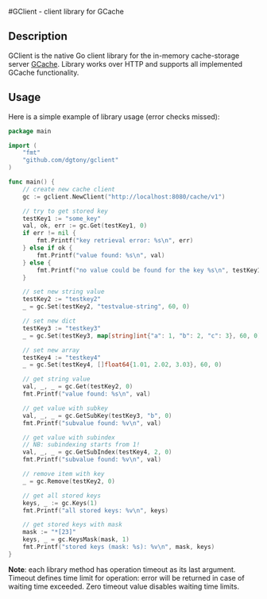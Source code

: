 #GClient - client library for GCache

## Description

GClient is the native Go client library for the in-memory cache-storage server [GCache](https://github.com/dgtony/gcache).
Library works over HTTP and supports all implemented GCache functionality.


## Usage

Here is a simple example of library usage (error checks missed):

```go
package main

import (
	"fmt"
	"github.com/dgtony/gclient"
)

func main() {
	// create new cache client
	gc := gclient.NewClient("http://localhost:8080/cache/v1")

	// try to get stored key
	testKey1 := "some_key"
	val, ok, err := gc.Get(testKey1, 0)
	if err != nil {
		fmt.Printf("key retrieval error: %s\n", err)
	} else if ok {
		fmt.Printf("value found: %s\n", val)
	} else {
		fmt.Printf("no value could be found for the key %s\n", testKey1)
	}

	// set new string value
	testKey2 := "testkey2"
	_ = gc.Set(testKey2, "testvalue-string", 60, 0)

	// set new dict
	testKey3 := "testkey3"
	_ = gc.Set(testKey3, map[string]int{"a": 1, "b": 2, "c": 3}, 60, 0)

	// set new array
	testKey4 := "testkey4"
	_ = gc.Set(testKey4, []float64{1.01, 2.02, 3.03}, 60, 0)

	// get string value
	val, _, _ = gc.Get(testKey2, 0)
	fmt.Printf("value found: %s\n", val)

	// get value with subkey
	val, _, _ = gc.GetSubKey(testKey3, "b", 0)
	fmt.Printf("subvalue found: %v\n", val)

	// get value with subindex
	// NB: subindexing starts from 1!
	val, _, _ = gc.GetSubIndex(testKey4, 2, 0)
	fmt.Printf("subvalue found: %v\n", val)

	// remove item with key
	_ = gc.Remove(testKey2, 0)

	// get all stored keys
	keys, _ := gc.Keys(1)
	fmt.Printf("all stored keys: %v\n", keys)

	// get stored keys with mask
	mask := "*[23]"
	keys, _ = gc.KeysMask(mask, 1)
	fmt.Printf("stored keys (mask: %s): %v\n", mask, keys)
}
```

**Note**: each library method has operation timeout as its last argument. Timeout defines time limit for operation: error will be returned in case of waiting time exceeded. Zero timeout value disables waiting time limits.